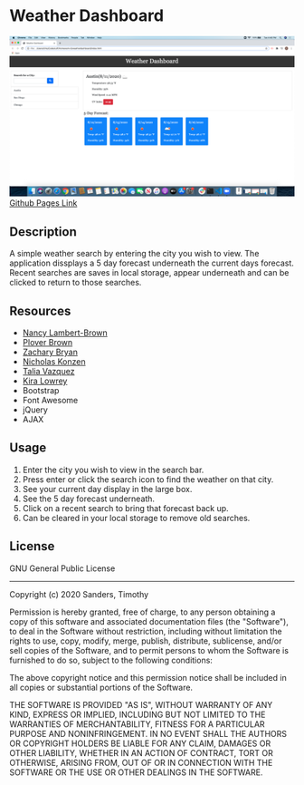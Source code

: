 # Weather Dashboard #

![Screenshot of the deployed page](./assets/images/screenshot.png)
[Github Pages Link](https://tbsanders5.github.io/weatherdashboard/)

## Description ##
A simple weather search by entering the city you wish to view. The application dissplays a 5 day forecast underneath the current days forecast. Recent searches are saves in local storage, appear underneath and can be clicked to return to those searches.

## Resources ##

* [Nancy Lambert-Brown](https://github.com/n-lambert)
* [Plover Brown](https://github.com/rebgrasshopper)
* [Zachary Bryan](https://github.com/zacharybryan)
* [Nicholas Konzen](https://github.com/NTKonzen)
* [Talia Vazquez](https://github.com/taliavazquez)
* [Kira Lowrey](https://github.com/KILowrey)
* Bootstrap
* Font Awesome
* jQuery
* AJAX

## Usage ##

1. Enter the city you wish to view in the search bar.
1. Press enter or click the search icon to find the weather on that city.
1. See your current day display in the large box.
1. See the 5 day forecast underneath.
1. Click on a recent search to bring that forecast back up.
1. Can be cleared in your local storage to remove old searches.


## License ##

GNU General Public License

---

Copyright (c) 2020 Sanders, Timothy

Permission is hereby granted, free of charge, to any person obtaining a copy
of this software and associated documentation files (the "Software"), to deal
in the Software without restriction, including without limitation the rights
to use, copy, modify, merge, publish, distribute, sublicense, and/or sell
copies of the Software, and to permit persons to whom the Software is
furnished to do so, subject to the following conditions:

The above copyright notice and this permission notice shall be included in all
copies or substantial portions of the Software.

THE SOFTWARE IS PROVIDED "AS IS", WITHOUT WARRANTY OF ANY KIND, EXPRESS OR
IMPLIED, INCLUDING BUT NOT LIMITED TO THE WARRANTIES OF MERCHANTABILITY,
FITNESS FOR A PARTICULAR PURPOSE AND NONINFRINGEMENT. IN NO EVENT SHALL THE
AUTHORS OR COPYRIGHT HOLDERS BE LIABLE FOR ANY CLAIM, DAMAGES OR OTHER
LIABILITY, WHETHER IN AN ACTION OF CONTRACT, TORT OR OTHERWISE, ARISING FROM,
OUT OF OR IN CONNECTION WITH THE SOFTWARE OR THE USE OR OTHER DEALINGS IN THE
SOFTWARE.

